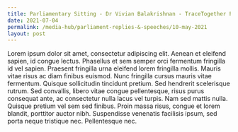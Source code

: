 ```yaml
---
title: Parliamentary Sitting - Dr Vivian Balakrishnan - TraceTogether Programme
date: 2021-07-04
permalink: /media-hub/parliament-replies-&-speeches/10-may-2021
layout: post
---
```

Lorem ipsum dolor sit amet, consectetur adipiscing elit. Aenean et eleifend sapien, id congue lectus. Phasellus et sem semper orci fermentum fringilla id vel sapien. Praesent fringilla urna eleifend lorem fringilla mollis. Mauris vitae risus ac diam finibus euismod. Nunc fringilla cursus mauris vitae fermentum. Quisque sollicitudin tincidunt pretium. Sed hendrerit scelerisque rutrum. Sed convallis, libero vitae congue pellentesque, risus purus consequat ante, ac consectetur nulla lacus vel turpis. Nam sed mattis nulla. Quisque pretium vel sem sed finibus. Proin massa risus, congue et lorem blandit, porttitor auctor nibh. Suspendisse venenatis facilisis ipsum, sed porta neque tristique nec. Pellentesque nec.

